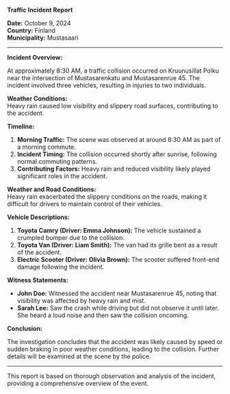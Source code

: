 

**Traffic Incident Report**

**Date:** October 9, 2024  
**Country:** Finland  
**Municipality:** Mustasaari  

---

**Incident Overview:**

At approximately 8:30 AM, a traffic collision occurred on Kruunusillat Polku near the intersection of Mustasarenkatu and Mustasarenrue 45. The incident involved three vehicles, resulting in injuries to two individuals.

**Weather Conditions:**  
Heavy rain caused low visibility and slippery road surfaces, contributing to the accident.

**Timeline:**

1. **Morning Traffic:** The scene was observed at around 8:30 AM as part of a morning commute.
2. **Incident Timing:** The collision occurred shortly after sunrise, following normal commuting patterns.
3. **Contributing Factors:** Heavy rain and reduced visibility likely played significant roles in the accident.

**Weather and Road Conditions:**  
Heavy rain exacerbated the slippery conditions on the roads, making it difficult for drivers to maintain control of their vehicles.

**Vehicle Descriptions:**

1. **Toyota Camry (Driver: Emma Johnson):** The vehicle sustained a crumpled bumper due to the collision.
2. **Toyota Van (Driver: Liam Smith):** The van had its grille bent as a result of the accident.
3. **Electric Scooter (Driver: Olivia Brown):** The scooter suffered front-end damage following the incident.

**Witness Statements:**

- **John Doe:** Witnessed the accident near Mustasarenrue 45, noting that visibility was affected by heavy rain and mist.
- **Sarah Lee:** Saw the crash while driving but did not observe it until later. She heard a loud noise and then saw the collision oncoming.

**Conclusion:**

The investigation concludes that the accident was likely caused by speed or sudden braking in poor weather conditions, leading to the collision. Further details will be examined at the scene by the police.

--- 

This report is based on thorough observation and analysis of the incident, providing a comprehensive overview of the event.